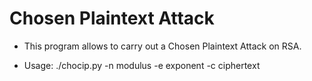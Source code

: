 # Chosen Plaintext Attack

* This program allows to carry out a Chosen Plaintext Attack on RSA.

* Usage: ./chocip.py -n modulus -e exponent -c ciphertext
